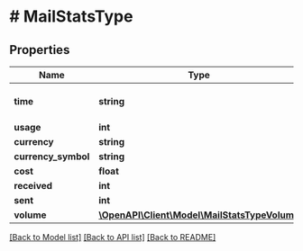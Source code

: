 # # MailStatsType

## Properties

Name | Type | Description | Notes
------------ | ------------- | ------------- | -------------
**time** | **string** |  | [optional] [default to '1h']
**usage** | **int** |  | [optional]
**currency** | **string** |  | [optional]
**currency_symbol** | **string** |  | [optional]
**cost** | **float** |  | [optional]
**received** | **int** |  | [optional]
**sent** | **int** |  | [optional]
**volume** | [**\OpenAPI\Client\Model\MailStatsTypeVolume**](MailStatsTypeVolume.md) |  | [optional]

[[Back to Model list]](../../README.md#models) [[Back to API list]](../../README.md#endpoints) [[Back to README]](../../README.md)
